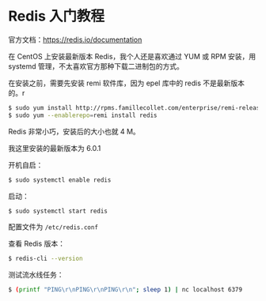# Redis 入门教程

官方文档：https://redis.io/documentation

在 CentOS 上安装最新版本 Redis，我个人还是喜欢通过 YUM 或 RPM 安装，用 systemd 管理，不太喜欢官方那种下载二进制包的方式。

在安装之前，需要先安装 remi 软件库，因为 epel 库中的 redis 不是最新版本的。r

```bash
$ sudo yum install http://rpms.famillecollet.com/enterprise/remi-release-7.rpm
$ sudo yum --enablerepo=remi install redis
```

Redis 非常小巧，安装后的大小也就 4 M。

我这里安装的最新版本为 6.0.1

开机自启：

```bash
$ sudo systemctl enable redis
```

启动：

```bash
$ sudo systemctl start redis
```

配置文件为 `/etc/redis.conf` 

查看 Redis 版本：

```bash
$ redis-cli --version
```

测试流水线任务：

```bash
$ (printf "PING\r\nPING\r\nPING\r\n"; sleep 1) | nc localhost 6379
```

